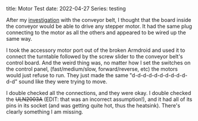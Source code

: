 title: Motor Test
date: 2022-04-27
Series: testing

After my [investigation]({filename}investigation.md) with the conveyor belt, I thought that the board inside the conveyor would be able to drive any stepper motor. It had the same plug connecting to the motor as all the others and appeared to be wired up the same way.

I took the accessory motor port out of the broken Armdroid and used it to connect the turntable followed by the screw slider to the conveyor belt's control board. And the weird thing was, no matter how I set the switches on the control panel, (fast/medium/slow, forward/reverse, etc) the motors would just refuse to run. They just made the same "d-d-d-d-d-d-d-d-d-d-d-d" sound like they were trying to move.

I double checked all the connections, and they were okay. I double checked the ~~ULN2003A~~ (EDIT: that was an incorrect assumption!), and it had all of its pins in its socket (and was getting quite hot, thus the heatsink). There's clearly something I am missing.
